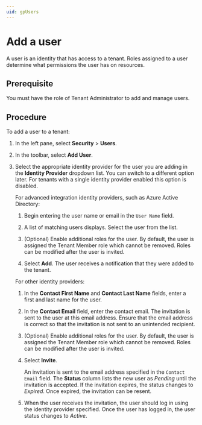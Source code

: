 ```yaml
---
uid: gpUsers
---
```


# Add a user

A user is an identity that has access to a tenant. Roles assigned to a user determine what permissions the user has on resources.

## Prerequisite

You must have the role of Tenant Administrator to add and manage users.

## Procedure

To add a user to a tenant:

1. In the left pane, select **Security** > **Users**.

1. In the toolbar, select **Add User**.

1. Select the appropriate identity provider for the user you are adding in the **Identity Provider** dropdown list. You can switch to a different option later. For tenants with a single identity provider enabled this option is disabled.

   For advanced integration identity providers, such as Azure Active Directory:

   1. Begin entering the user name or email in the `User Name` field.

   1. A list of matching users displays. Select the user from the list.

   1. (Optional) Enable additional roles for the user. By default, the user is assigned the Tenant Member role which cannot be removed. Roles can be modified after the user is invited.

   1. Select **Add**. The user receives a notification that they were added to the tenant.

   For other identity providers:

   1. In the **Contact First Name** and **Contact Last Name** fields, enter a first and last name for the user.  

   1. In the **Contact Email** field, enter the contact email. The invitation is sent to the user at this email address. Ensure that the email address is correct so that the invitation is not sent to an unintended recipient.

   1. (Optional) Enable additional roles for the user. By default, the user is assigned the Tenant Member role which cannot be removed. Roles can be modified after the user is invited.

   1. Select **Invite**.

      An invitation is sent to the email address specified in the `Contact Email` field. The **Status** column lists the new user as *Pending* until the invitation is accepted. If the invitation expires, the status changes to *Expired*. Once expired, the invitation can be resent.

   1. When the user receives the invitation, the user should log in using the identity provider specified. Once the user has logged in, the user status changes to *Active*.
